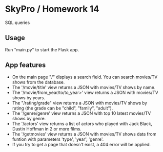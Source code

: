 # SkyPro / Homework 14

SQL queries

## Usage

Run "main.py" to start the Flask app.

## App features

* On the main page "/" displays a search field. You can search movies/TV shows from the database.
* The '/movie/title' view returns a JSON with movies/TV shows by name.
* The '/movie/from_year/to/to_year>' view returns a JSON with movies/TV shows by years.
* The "/rating/grade" view returns a JSON with movies/TV shows by rating (the grade can be "child", "family", "adult").
* The '/genre/genre' view returns a JSON with top 10 latest movies/TV shows by genre.
* The '/actors' view returns a list of actors who played with Jack Black, Dustin Hoffman in 2 or more films.
* The '/getmovies' view returns a JSON with movies/TV shows data from funtion with parameters 'type', 'year', 'genre'.
* If you try to get a page that doesn't exist, a 404 error will be applied.
